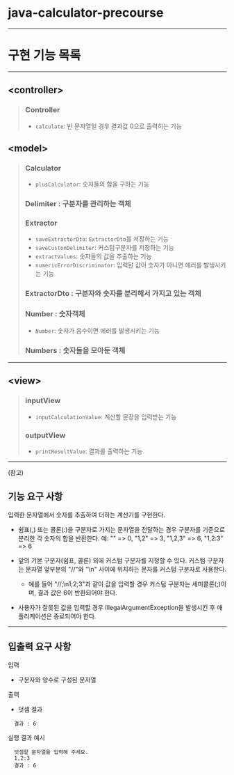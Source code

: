 # java-calculator-precourse

---
# 구현 기능 목록

---
## \<controller>
>### Controller
>* `calculate`: 빈 문자열일 경우 결과값 0으로 출력히는 기능


## \<model>
>### Calculator
>* `plusCalculator`: 숫자들의 합을 구하는 기능
>### Delimiter : 구분자를 관리하는 객체
>### Extractor 
>* `saveExtractorDto`: `ExtractorDto`를 저장하는 기능
>* `saveCustomDelimiter`: 커스텀구분자를 저장하는 기능
>* `extractValues`: 숫자들의 값을 추출하는 기능
>* `numericErrorDiscriminator`: 입력된 값이 숫자가 아니면 에러를 발생시키는 기능
>### ExtractorDto : 구분자와 숫자를 분리해서 가지고 있는 객체
>### Number : 숫자객체
>* `Number`: 숫자가 음수이면 에러를 발생시키는 기능
>### Numbers : 숫자들을 모아둔 객체

---
## \<view>
>### inputView
>* `inputCalculationValue`: 계산할 문장을 입력받는 기능
>### outputView
>* `printResultValue`: 결과를 출력하는 기능

---
(참고)
## 기능 요구 사항
입력한 문자열에서 숫자를 추출하여 더하는 계산기를 구현한다.

* 쉼표(,) 또는 콜론(:)을 구분자로 가지는 문자열을 전달하는 경우 구분자를 기준으로 분리한 각 숫자의 합을 반환한다.
  예: "" => 0, "1,2" => 3, "1,2,3" => 6, "1,2:3" => 6
* 앞의 기본 구분자(쉼표, 콜론) 외에 커스텀 구분자를 지정할 수 있다.
  커스텀 구분자는 문자열 앞부분의 "//"와 "\n" 사이에 위치하는 문자를 커스텀 구분자로 사용한다.
    * 예를 들어 "//;\n1;2;3"과 같이 값을 입력할 경우 커스텀 구분자는 세미콜론(;)이며, 결과 값은 6이 반환되어야 한다.

* 사용자가 잘못된 값을 입력할 경우 IllegalArgumentException을 발생시킨 후 애플리케이션은 종료되어야 한다.
---
## 입출력 요구 사항
입력
* 구분자와 양수로 구성된 문자열

출력
* 덧셈 결과
```
  결과 : 6
```
실행 결과 예시
```
  덧셈할 문자열을 입력해 주세요.
  1,2:3
  결과 : 6
```




